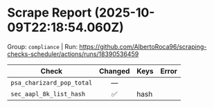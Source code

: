 # Scrape Report (2025-10-09T22:18:54.060Z)

Group: `compliance`  |  Run: https://github.com/AlbertoRoca96/scraping-checks-scheduler/actions/runs/18390536459

| Check | Changed | Keys | Error |
|---|:---:|:--|:--|
| `psa_charizard_pop_total` | — |  |  |
| `sec_aapl_8k_list_hash` | ✅ | hash |  |
